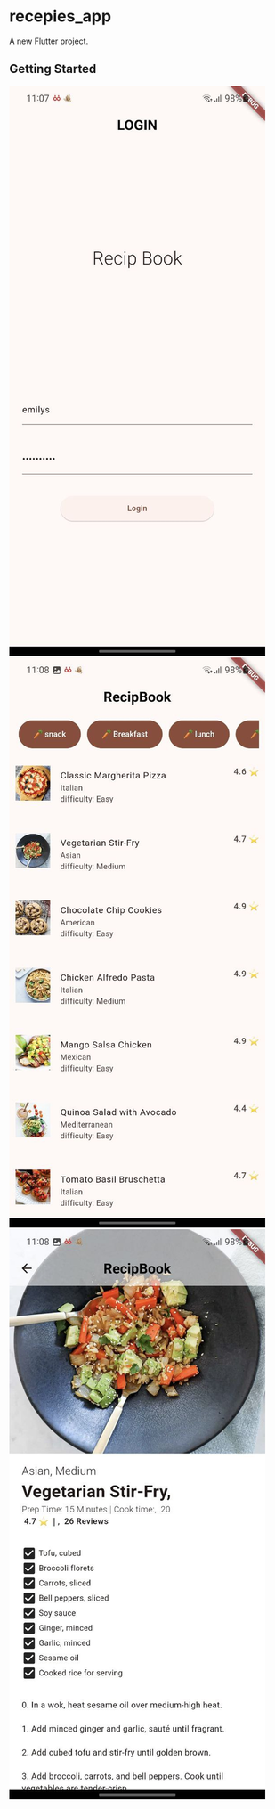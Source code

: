 # recepies_app

A new Flutter project.

## Getting Started

![login page](images/login.jpg)
![list page](images/recipList.jpg)
![recip page](images/recip.jpg)
